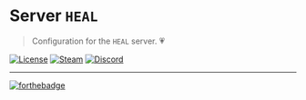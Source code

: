 # Server `HEAL`
> Configuration for the `HEAL` server. 💗

[![License](https://img.shields.io/github/license/dst-academy/server-heal.svg)](https://github.com/dst-academy/server-heal/blob/develop/LICENSE.md)
[![Steam](https://img.shields.io/badge/steam-join-1b2838.svg)](https://d3a7.link/steam)
[![Discord](https://discordapp.com/api/guilds/215170368959283200/embed.png)](https://d3a7.link/discord)

---

[![forthebadge](http://forthebadge.com/images/badges/built-with-love.svg)](http://forthebadge.com)
